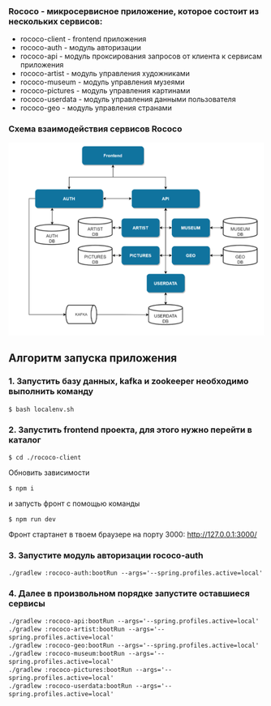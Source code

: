 ### Rococo - микросервисное приложение, которое состоит из нескольких сервисов:

- rococo-client - frontend приложения
- rococo-auth - модуль авторизации
- rococo-api - модуль проксирования запросов от клиента к сервисам приложения
- rococo-artist - модуль управления художниками
- rococo-museum - модуль управления музеями
- rococo-pictures - модуль управления картинами
- rococo-userdata - модуль управления данными пользователя
- rococo-geo - модуль управления странами

### Схема взаимодействия сервисов Rococo

![img_1.png](img_1.png)

## Алгоритм запуска приложения

### 1. Запустить базу данных, kafka и zookeeper необходимо выполнить команду

```posh
$ bash localenv.sh
```

### 2. Запустить frontend проекта, для этого нужно перейти в каталог

```posh
$ cd ./rococo-client
```

Обновить зависимости

```posh
$ npm i
```

и запусть фронт с помощью команды

```posh
$ npm run dev
```
Фронт стартанет в твоем браузере на порту 3000: http://127.0.0.1:3000/

### 3. Запустите модуль авторизации rococo-auth

```posh
./gradlew :rococo-auth:bootRun --args='--spring.profiles.active=local'
```

### 4. Далее в произвольном порядке запустите оставшиеся сервисы

```posh
./gradlew :rococo-api:bootRun --args='--spring.profiles.active=local'
./gradlew :rococo-artist:bootRun --args='--spring.profiles.active=local'
./gradlew :rococo-geo:bootRun --args='--spring.profiles.active=local'
./gradlew :rococo-museum:bootRun --args='--spring.profiles.active=local'
./gradlew :rococo-pictures:bootRun --args='--spring.profiles.active=local'
./gradlew :rococo-userdata:bootRun --args='--spring.profiles.active=local'
```












